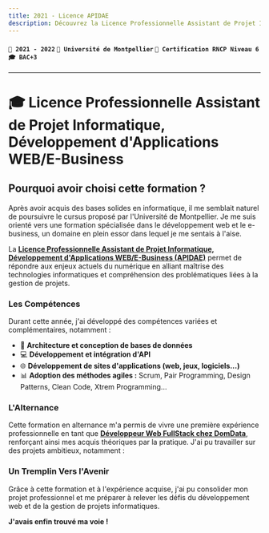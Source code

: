 ```yaml
---
title: 2021 - Licence APIDAE
description: Découvrez la Licence Professionnelle Assistant de Projet Informatique, Développement d'Applications WEB/E-Business (APIDAE) à l'Université de Montpellier.
---
```


#### `📅 2021 - 2022` `🏫 Université de Montpellier` `📜 Certification RNCP Niveau 6` `🎓 BAC+3`

---

# 🎓 Licence Professionnelle Assistant de Projet Informatique, Développement d'Applications WEB/E-Business

## Pourquoi avoir choisi cette formation ?

Après avoir acquis des bases solides en informatique, il me semblait naturel de poursuivre le cursus proposé par l'Université de Montpellier. Je me suis orienté vers une formation spécialisée dans le développement web et le e-business, un domaine en plein essor dans lequel je me sentais à l'aise.

La **[Licence Professionnelle Assistant de Projet Informatique, Développement d'Applications WEB/E-Business (APIDAE)](https://iut-montpellier-sete.edu.umontpellier.fr/files/2020/01/Fiche-de-formation-LP-APIDAE_R_V_2020.pdf)** permet de répondre aux enjeux actuels du numérique en alliant maîtrise des technologies informatiques et compréhension des problématiques liées à la gestion de projets.

### Les Compétences

Durant cette année, j'ai développé des compétences variées et complémentaires, notamment :

-   🧩 **Architecture et conception de bases de données**
-   💻 **Développement et intégration d'API**
-   🌐 **Développement de sites d'applications (web, jeux, logiciels...)**
-   📊 **Adoption des méthodes agiles :** Scrum, Pair Programming, Design Patterns, Clean Code, Xtrem Programming...

### L'Alternance

Cette formation en alternance m'a permis de vivre une première expérience professionnelle en tant que **[Développeur Web FullStack chez DomData](../../experiences/domdata)**, renforçant ainsi mes acquis théoriques par la pratique. J'ai pu travailler sur des projets ambitieux, notamment :

### Un Tremplin Vers l'Avenir

Grâce à cette formation et à l'expérience acquise, j'ai pu consolider mon projet professionnel et me préparer à relever les défis du développement web et de la gestion de projets informatiques.

**J'avais enfin trouvé ma voie !**
